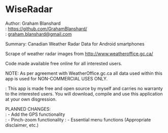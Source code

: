 WiseRadar  
=========

Author: Graham Blanshard  
:        https://github.com/GrahamBlanshard/  
:        graham.blanshard@gmail.com  

Summary: Canadian Weather Radar Data for Android smartphones  

Scrape of weather radar images from http://www.weatheroffice.gc.ca/  

Code made available free online for all interested users.  

NOTE: As per agreement with WeatherOffice.gc.ca all data used within this app is used for NON-COMMERCIAL USES ONLY.

:      This app is made free and open source by myself and carries no warranty to the interested users. You will download, compile and use this application at your own disgression.
	  
PLANNED CHANGES:  
:	- Add the GPS functionality  
:	- Pinch-zoom functionality
:	- Essential menu functions (Appropriate disclaimer, etc.)

